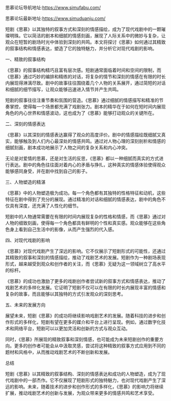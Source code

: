 思慕论坛导航地址:https://www.simufabu.com/

思慕论坛最新地址:https://www.simuduanju.com/

短剧《思慕》以其独特的叙事方式和深刻的情感描绘，成为了现代戏剧中的一颗璀璨明珠。它以简洁的剧本和细腻的情感刻画，展现了人际关系中的微妙与复杂，让观众在短暂的剧场时光中体验到深刻的共鸣。本文将探讨《思慕》如何通过其精致的叙事结构和情感表达，塑造了它的独特魅力，并分析它对现代戏剧的影响。

一、精致的叙事结构

《思慕》的叙事结构精巧且富有层次感。短剧通常面临着时间和空间的限制，而《思慕》通过巧妙的编排和精练的对话，将复杂的情节和深刻的情感在有限的时长内展现得淋漓尽致。剧中的故事往往围绕着几个人物的关系展开，通过简短的对话和细腻的细节描写，让观众能够迅速进入情节并产生共鸣。

短剧的叙事往往注重节奏和氛围的营造。《思慕》通过细腻的情感描写和精准的节奏掌控，使得每一个场景都充满了戏剧张力。剧本的精华在于如何在短时间内展现角色的内心世界和情感波动，这也成为了《思慕》能够打动观众的关键所在。

二、深刻的情感表达

《思慕》以其深刻的情感表达赢得了观众的高度评价。剧中的情感描绘既细腻又真实，能够触及到人们内心最深处的情感共鸣。通过对人物心理的深刻剖析和情感的细腻刻画，剧本成功地展示了人物之间的复杂关系和内心冲突。

无论是对爱情的思慕，还是对生活的反思，《思慕》都以一种细腻而真实的方式进行表达。剧中的角色往往面对着内心的矛盾与挣扎，这种真实的情感体验使得观众能够感同身受，并在剧中找到自己的影子。

三、人物塑造的精湛

《思慕》中的人物塑造极为成功。每一个角色都有其独特的性格特征和动机，这些特征在剧中得到了充分的展现。通过精准的对话和细腻的情感表达，剧中的角色不仅具有深度，还充满了人性化的细节。

短剧中的人物通常需要在有限的时间内展现复杂的性格和情感，而《思慕》通过对人物的细致刻画，使得每一个角色都具有鲜明的个性和真实感。观众能够在这些角色身上看到自己生活中的影像，从而产生强烈的代入感。

四、对现代戏剧的影响

《思慕》对现代戏剧产生了深远的影响。它不仅展示了短剧形式的可能性，还通过其精致的叙事和深刻的情感描绘，推动了戏剧艺术的发展。短剧作为一种剧场表现形式，越来越受到观众和创作者的关注，而《思慕》无疑为这一领域树立了高水平的标杆。

《思慕》的成功也激励了更多的戏剧创作者尝试新的叙事方式和情感表达，推动了戏剧艺术的多样化发展。它证明了短剧不仅可以在有限的时长内展现丰富的情感和复杂的故事，而且能够以其独特的方式引发观众的深刻思考。

五、未来的发展方向

展望未来，短剧《思慕》的成功将继续影响戏剧艺术的发展。随着科技的进步和创作形式的多样化，短剧有望在更多的媒介和平台上进行呈现。例如，通过数字化技术和网络平台，短剧可以以更加灵活和创新的方式与观众互动。

同时，《思慕》所展现的精致叙事和深刻情感，也可能成为未来短剧创作的重要方向。更多的创作者可能会从中汲取灵感，尝试将这种精致的叙事方式应用到不同的题材和风格中，从而推动戏剧艺术的不断创新和发展。

总结

短剧《思慕》以其精致的叙事结构、深刻的情感表达和成功的人物塑造，成为了现代戏剧中的一部杰作。它不仅展现了短剧形式的独特魅力，也对现代戏剧产生了深远的影响。未来，随着技术的进步和创作形式的多样化，《思慕》的影响力将继续扩展，推动戏剧艺术的创新与发展，为观众带来更多的情感共鸣和艺术享受。






